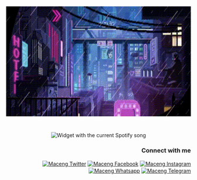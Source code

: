 <br clear="both">

<div align="center">
  <img height="300" src="https://github.com/MacengBOT/My-Link-Tree/blob/main/ico/xK.gif"  />
</div>

###

<br clear="both">

<div align="center">
  <img src="https://novatorem-indol-phi.vercel.app/api/spotify?theme=dark&spin=true&scan=true&rainbow=true" alt="Widget with the current Spotify song"  />
</div>

###

<h3 align="right">Connect with me</h3>
<p align="right">
<a href="https://twitter.com/niellsamosir" target="_blank"><img align="center" src="https://simpleicons.org/icons/twitter.svg" alt="Maceng Twitter" height="30" width="40" /></a>
<a href="https://fb.com/danielneubie" target="_blank"><img align="center" src="https://simpleicons.org/icons/facebook.svg" alt="Maceng Facebook" height="30" width="40" /></a>
<a href="https://instagram.com/maceeeeng" target="_blank"><img align="center" src="https://simpleicons.org/icons/instagram.svg" alt="Maceng Instagram" height="30" width="40" /></a>
<a href="https://wa.me/6285161602919" target="_blank"><img align="center" src="https://simpleicons.org/icons/whatsapp.svg" alt="Maceng Whatsapp" height="30" width="40" /></a>
<a href="https://t.me/ceng29" target="_blank"><img align="center" src="https://simpleicons.org/icons/telegram.svg" alt="Maceng Telegram" height="30" width="40" /></a>
</p>
